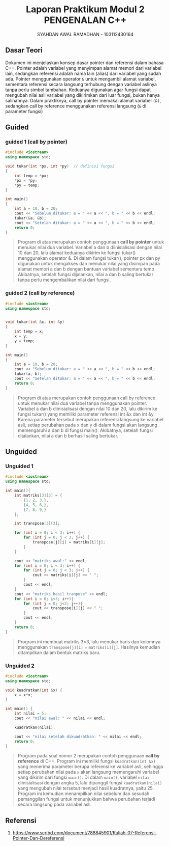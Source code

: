 # <h1 align="center">Laporan Praktikum Modul 2 <br> PENGENALAN C++ </h1>
<p align="center">SYAHDAN AWAL RAMADHAN - 103112430164</p>

## Dasar Teori

Dokumen ini menjelaskan konsep dasar pointer dan referensi dalam bahasa C++.
Pointer adalah variabel yang menyimpan alamat memori dari variabel lain, sedangkan referensi adalah nama lain (alias) dari variabel yang sudah ada.
Pointer menggunakan operator `&` untuk mengambil alamat variabel, sementara referensi secara langsung terhubung dengan variabel aslinya tanpa perlu simbol tambahan.
Keduanya digunakan agar fungsi dapat mengubah nilai asli variabel yang dikirimkan dari luar fungsi, bukan hanya salinannya.
Dalam praktiknya, call by pointer memakai alamat variabel `(&)`, sedangkan call by reference menggunakan referensi langsung (`&` di parameter fungsi)
## Guided

### guided 1 (call by pointer)
```c++
#include <iostream>
using namespace std;

void tukar(int *px, int *py)  // definisi fungsi
{
    int temp = *px;
    *px = *py;
    *py = temp;
}

int main()
{
    int a = 10, b = 20;
    cout << "Sebelum ditukar: a = " << a << ", b = " << b << endl;
    tukar(&a, &b);
    cout << "Setelah ditukar: a = " << a << ", b = " << b << endl;
    return 0;
}
```
> Program di atas merupakan contoh penggunaan **call by pointer** untuk menukar nilai dua variabel. Variabel a dan b diinisialisasi dengan nilai 10 dan 20, lalu alamat keduanya dikirim ke fungsi tukar() menggunakan operator &. Di dalam fungsi tukar(), pointer px dan py digunakan untuk mengakses dan menukar nilai yang disimpan pada alamat memori a dan b dengan bantuan variabel sementara temp. Akibatnya, setelah fungsi dijalankan, nilai a dan b saling bertukar tanpa perlu mengembalikan nilai dari fungsi.
### guided 2 (call by reference)
```c++
#include <iostream>
using namespace std;


void tukar(int &x, int &y)
{
    int temp = x;
    x = y;
    y = temp;
}

int main()
{
    int a = 10, b = 20;
    cout << "Sebelum ditukar: a = " << a << ", b = " << b << endl;
    tukar(a, b);
    cout << "Setelah ditukar: a = " << a << ", b = " << b << endl;
    return 0;
}
```
> Program di atas merupakan contoh penggunaan call by reference untuk menukar nilai dua variabel tanpa menggunakan pointer. Variabel a dan b diinisialisasi dengan nilai 10 dan 20, lalu dikirim ke fungsi tukar() yang memiliki parameter referensi int &x dan int &y. Karena parameter tersebut merupakan referensi langsung ke variabel asli, setiap perubahan pada x dan y di dalam fungsi akan langsung memengaruhi a dan b di fungsi main(). Akibatnya, setelah fungsi dijalankan, nilai a dan b berhasil saling bertukar.
## Unguided

### Unguided 1

```c++
#include <iostream>
using namespace std;

int main(){
    int matriks[3][3] = {
        {1, 2, 3,},
        {4, 5, 6,},
        {7, 8, 9,}
    };

    int transpose[3][3];

    for (int i = 0; i < 3; i++) {
        for (int j = 0; j < 3; j++) {
            transpose[j][i] = matriks[i][j];  
        }
    }

    cout << "matriks awal:" << endl;
    for (int i = 0; i < 3; i++) {
        for (int j = 0; j < 3; j++) {
            cout << matriks[i][j] << " ";
        }
        cout << endl;
    }
    cout << "matriks hasil tranpose" << endl;
    for (int i = 0; i<3; i++){
        for (int j = 0; j<3; j++){
            cout << transpose[i][j] << " ";
        }
        cout << endl;
    }
    return 0;
}
```
> Program ini membuat matriks 3×3, lalu menukar baris dan kolomnya menggunakan `transpose[j][i]` = `matriks[i][j]`. Hasilnya kemudian ditampilkan dalam bentuk matriks baru.


### Unguided 2

```c++
#include <iostream>
using namespace std;

void kuadratkan(int &x) {
    x = x*x;
}

int main() {
    int nilai = 5;
    cout << "nilai awal: " << nilai << endl;

    kuadratkan(nilai);

    cout << "nilai setelah dikuadratkan: " << nilai << endl;
    return 0;
}
```
> Program pada soal nomor 2 merupakan contoh penggunaan **call by reference** di C++. Program ini memiliki fungsi `kuadratkan(int &x)` yang menerima parameter berupa referensi ke variabel asli, sehingga setiap perubahan nilai pada `x` akan langsung memengaruhi variabel yang dikirim dari fungsi `main()`. Di dalam `main()`, variabel `nilai` diinisialisasi dengan angka 5, lalu dipanggil fungsi `kuadratkan(nilai)` yang mengubah nilai tersebut menjadi hasil kuadratnya, yaitu 25. Program ini kemudian menampilkan nilai sebelum dan sesudah pemanggilan fungsi untuk menunjukkan bahwa perubahan terjadi secara langsung pada variabel asli.

## Referensi

1. https://www.scribd.com/document/788845901/Kuliah-07-Referensi-Pointer-Dan-Dereferensi

